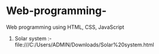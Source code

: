 # Web-programming-
Web programming using HTML, CSS, JavaScript 
1. Solar system :- file:///C:/Users/ADMIN/Downloads/Solar%20system.html

